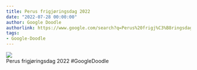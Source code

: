 ```yaml
---
title: Perus frigjøringsdag 2022
date: "2022-07-28 00:00:00"
author: Google Doodle
authorlink: https://www.google.com/search?q=Perus%20frigj%C3%B8ringsdag%202022
tags:
- Google-Doodle
---
```

<img src="https://www.google.com/logos/doodles/2022/peru-independence-day-2022-6753651837109625-law.gif" referrerpolicy="no-referrer"><br>Perus frigjøringsdag 2022 #GoogleDoodle